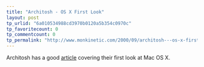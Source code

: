 ```yaml
---
title: "Architosh - OS X First Look"
layout: post
tp_urlid: "6a010534988cd3970b0120a5b354c0970c"
tp_favoritecount: 0
tp_commentcount: 0
tp_permalink: "http://www.monkinetic.com/2000/09/architosh---os-x-first-look.html"
---
```

Architosh has a good <a href="http://www.architosh.com/news/2000-09/000921-osx-firstsight.html">article</a> covering their first look at Mac OS X.

